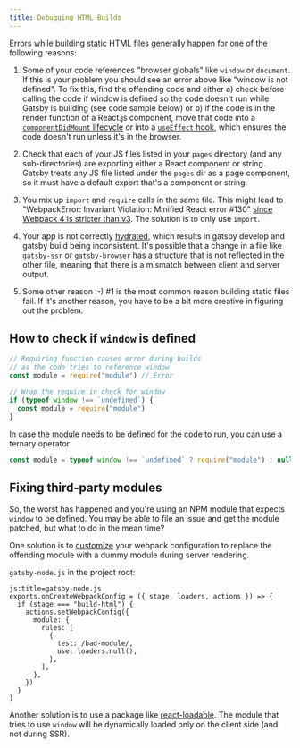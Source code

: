 ```yaml
---
title: Debugging HTML Builds
---
```


Errors while building static HTML files generally happen for one of the following reasons:

1. Some of your code references "browser globals" like `window` or `document`. If this is your problem you should see an error above like "window is not defined". To fix this, find the offending code and either a) check before calling the code if window is defined so the code doesn't run while Gatsby is building (see code sample below) or b) if the code is in the render function of a React.js component, move that code into a [`componentDidMount` lifecycle](https://reactjs.org/docs/react-component.html#componentdidmount) or into a [`useEffect` hook](https://reactjs.org/docs/hooks-reference.html#useeffect), which ensures the code doesn't run unless it's in the browser.

2. Check that each of your JS files listed in your `pages` directory (and any sub-directories) are exporting either a React component or string. Gatsby treats any JS file listed under the `pages` dir as a page component, so it must have a default export that's a component or string.

3. You mix up `import` and `require` calls in the same file. This might lead to "WebpackError: Invariant Violation: Minified React error #130" [since Webpack 4 is stricter than v3](/docs/migrating-from-v1-to-v2/#convert-to-either-pure-commonjs-or-pure-es6). The solution is to only use `import`.

4. Your app is not correctly [hydrated](https://reactjs.org/docs/react-dom.html), which results in gatsby develop and gatsby build being inconsistent. It's possible that a change in a file like `gatsby-ssr` or `gatsby-browser` has a structure that is not reflected in the other file, meaning that there is a mismatch between client and server output.

5. Some other reason :-) #1 is the most common reason building static files fail. If it's another reason, you have to be a bit more creative in figuring out the problem.

## How to check if `window` is defined

```javascript
// Requiring function causes error during builds
// as the code tries to reference window
const module = require("module") // Error

// Wrap the require in check for window
if (typeof window !== `undefined`) {
  const module = require("module")
}
```

In case the module needs to be defined for the code to run, you can use a ternary operator

```javascript
const module = typeof window !== `undefined` ? require("module") : null
```

## Fixing third-party modules

So, the worst has happened and you're using an NPM module that expects `window` to be defined. You may be able to file an issue and get the module patched, but what to do in the mean time?

One solution is to [customize](/docs/add-custom-webpack-config) your webpack configuration to replace the offending module with a dummy module during server rendering.

`gatsby-node.js` in the project root:

    js:title=gatsby-node.js
    exports.onCreateWebpackConfig = ({ stage, loaders, actions }) => {
      if (stage === "build-html") {
        actions.setWebpackConfig({
          module: {
            rules: [
              {
                test: /bad-module/,
                use: loaders.null(),
              },
            ],
          },
        })
      }
    }

Another solution is to use a package like [react-loadable](https://github.com/jamiebuilds/react-loadable). The module that tries to use `window` will be dynamically loaded only on the client side (and not during SSR).